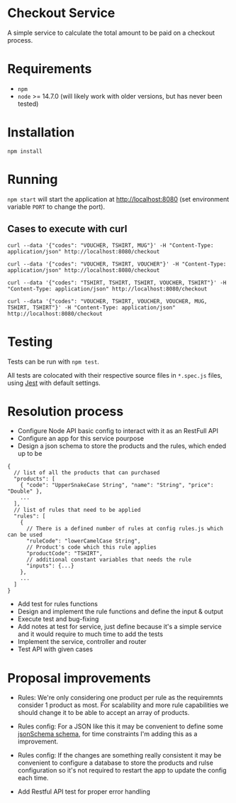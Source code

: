 # Checkout Service

A simple service to calculate the total amount to be paid on a checkout process.

# Requirements

* `npm`
* `node` >= 14.7.0 (will likely work with older versions, but has never been
  tested)

# Installation

`npm install`

# Running

`npm start` will start the application at
[http://localhost:8080](http://localhost:8080) (set environment variable `PORT`
to change the port).

## Cases to execute with curl

```curl --data '{"codes": "VOUCHER, TSHIRT, MUG"}' -H "Content-Type: application/json" http://localhost:8080/checkout```

```curl --data '{"codes": "VOUCHER, TSHIRT, VOUCHER"}' -H "Content-Type: application/json" http://localhost:8080/checkout```

```curl --data '{"codes": "TSHIRT, TSHIRT, TSHIRT, VOUCHER, TSHIRT"}' -H "Content-Type: application/json" http://localhost:8080/checkout```

```curl --data '{"codes": "VOUCHER, TSHIRT, VOUCHER, VOUCHER, MUG, TSHIRT, TSHIRT"}' -H "Content-Type: application/json" http://localhost:8080/checkout```

# Testing

Tests can be run with `npm test`.

All tests are colocated with their respective source files in `*.spec.js` files,
using [Jest](https://facebook.github.io/jest/) with default settings.

# Resolution process

- Configure Node API basic config to interact with it as an RestFull API
- Configure an app for this service pourpose
- Design a json schema to store the products and the rules, which ended up to be
```
{
  // list of all the products that can purchased
  "products": [
    { "code": "UpperSnakeCase String", "name": "String", "price": "Double" },
    ...
  ],
  // list of rules that need to be applied
  "rules": [
    {
      // There is a defined number of rules at config rules.js which can be used
      "ruleCode": "lowerCamelCase String",
      // Product's code which this rule applies
      "productCode": "TSHIRT",
      // additional constant variables that needs the rule
      "inputs": {...}
    },
    ...
  ]
}
```

- Add test for rules functions
- Design and implement the rule functions and define the input & output
- Execute test and bug-fixing
- Add notes at test for service, just define because it's a simple service and it would require to much time to add the tests
- Implement the service, controller and router
- Test API with given cases

# Proposal improvements

- Rules: We're only considering one product per rule as the requiremnts consider 1 product as most. For scalability and more rule capabilities we should change it to be able to accept an array of products.

- Rules config: For a JSON like this it may be convenient to define some [jsonSchema schema](https://json-schema.org), for time constraints I'm adding this as a improvement.

- Rules config: If the changes are something really consistent it may be convenient to configure a database to store the products and rulse configuration so it's not required to restart the app to update the config each time.

- Add Restful API test for proper error handling
